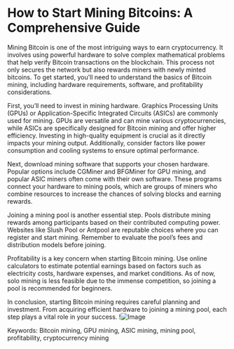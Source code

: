 # How to Start Mining Bitcoins: A Comprehensive Guide

Mining Bitcoin is one of the most intriguing ways to earn cryptocurrency. It involves using powerful hardware to solve complex mathematical problems that help verify Bitcoin transactions on the blockchain. This process not only secures the network but also rewards miners with newly minted bitcoins. To get started, you'll need to understand the basics of Bitcoin mining, including hardware requirements, software, and profitability considerations.

First, you’ll need to invest in mining hardware. Graphics Processing Units (GPUs) or Application-Specific Integrated Circuits (ASICs) are commonly used for mining. GPUs are versatile and can mine various cryptocurrencies, while ASICs are specifically designed for Bitcoin mining and offer higher efficiency. Investing in high-quality equipment is crucial as it directly impacts your mining output. Additionally, consider factors like power consumption and cooling systems to ensure optimal performance.

Next, download mining software that supports your chosen hardware. Popular options include CGMiner and BFGMiner for GPU mining, and popular ASIC miners often come with their own software. These programs connect your hardware to mining pools, which are groups of miners who combine resources to increase the chances of solving blocks and earning rewards.

Joining a mining pool is another essential step. Pools distribute mining rewards among participants based on their contributed computing power. Websites like Slush Pool or Antpool are reputable choices where you can register and start mining. Remember to evaluate the pool’s fees and distribution models before joining.

Profitability is a key concern when starting Bitcoin mining. Use online calculators to estimate potential earnings based on factors such as electricity costs, hardware expenses, and market conditions. As of now, solo mining is less feasible due to the immense competition, so joining a pool is recommended for beginners.

In conclusion, starting Bitcoin mining requires careful planning and investment. From acquiring efficient hardware to joining a mining pool, each step plays a vital role in your success. !![Image](https://github.com/user-attachments/assets/590b50a7-4459-4e76-8a31-559aed223621)

Keywords: Bitcoin mining, GPU mining, ASIC mining, mining pool, profitability, cryptocurrency mining